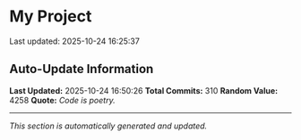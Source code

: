 # My Project


Last updated: 2025-10-24 16:25:37





























































































































































































































































































































































































































































































































































































































































































































## Auto-Update Information

**Last Updated:** 2025-10-24 16:50:26
**Total Commits:** 310
**Random Value:** 4258
**Quote:** _Code is poetry._

---
_This section is automatically generated and updated._